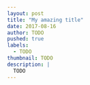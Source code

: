 ```yaml
---
layout: post
title: "My amazing title"
date: 2017-08-16
author: TODO
pushed: true
labels:
  - TODO
thumbnail: TODO
description: |
  TODO
---
```

